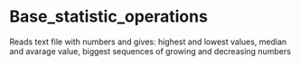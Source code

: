# Base_statistic_operations
Reads text file with numbers and gives: highest and lowest values, median and avarage value, biggest sequences of growing and decreasing numbers

